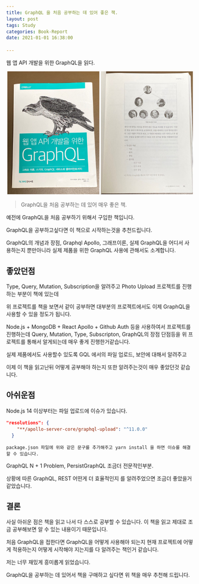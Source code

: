 ```yaml
---
title: GraphQL 을 처음 공부하는 데 있어 좋은 책.
layout: post
tags: Study 
categories: Book-Report
date: 2021-01-01 16:38:00 

--- 
```


웹 앱 API 개발을 위한 GraphQL을 읽다.

<div style="display: inline-block;text-align: center;">
    <img src="/images/GQL_Book1.png" height="50%" width="49%">
    <img src="/images/GQL_Book2.png" height="50%" width="49%">
</div>

> GraphQL을 처음 공부하는 데 있어 매우 좋은 책.

예전에 GraphQL을 처음 공부하기 위해서 구입한 책입니다.

GraphQL을 공부하고싶다면 이 책으로 시작하는것을 추천드립니다.

GraphQL의 개념과 장점, Graphql Apollo, 그래프이론, 실제 GraphQL을 어디서 사용하는지 뿐만아니라 실제 제품을 위한 GraphQL 사용에 관해서도 소계합니다.

## 좋았던점

Type, Query, Mutation, Subscription을 알려주고 Photo Upload 프로젝트를 진행하는 부분이 책에 있는데

위 프로젝트를 책을 보면서 같이 공부하면 대부분의 프로젝트에서도 이제 GraphQL을 사용할 수 있을 정도가 됩니다.

Node.js + MongoDB + React Apollo + Github Auth 등을 사용하여서 프로젝트를 진행하는데 Query, Mutation, Type, Subscripton, GraphQL의 장점 단점등을 위 프로젝트를 통해서 알게되는데 매우 좋게 진행한거같습니다.

실제 제품에서도 사용할수 있도록 GQL 에서의 파일 업로드, 보안에 대해서 알려주고

이제 이 책을 읽고난뒤 어떻게 공부해야 하는지 또한 알려주는것이 매우 좋았던것 같습니다.

## 아쉬운점

Node.js 14 이상부터는 파일 업로드에 이슈가 있습니다.

``` json
"resolutions": {
    "**/apollo-server-core/graphql-upload": "^11.0.0"
  }
```

`package.json 파일에 위와 같은 문구를 추가해주고 yarn install 을 하면 이슈를 해결할 수 있습니다.`


GraphQL N + 1 Problem, PersistGraphQL 조금더 전문적인부분.

상황에 따른 GraphQL, REST 어떤게 더 효율적인지 를 알려주었으면 조금더 좋았을거 같았습니다.

## 결론

사실 아쉬운 점은 책을 읽고 나서 다 스스로 공부할 수 있습니다. 이 책을 읽고 제대로 조금 공부해보면 알 수 있는 내용이기 때문입니다.

처음 GraphQL을 접한다면 GraphQL을 어떻게 사용해야 되는지 현재 프로젝트에 어떻게 적용하는지 어떻게 시작해야 지는지를 다 알려주는 책인거 같습니다.

저는 너무 재밌게 흥미롭게 읽었습니다.

GraphQL을 공부하는 데 있어서 책을 구매하고 싶다면 위 책을 매우 추천해 드립니다.